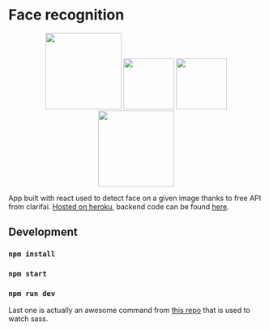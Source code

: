 
# Face recognition

<p align="center"> <a href="https://reactjs.org/"><img width="150" src="https://upload.wikimedia.org/wikipedia/commons/thumb/a/a7/React-icon.svg/1280px-React-icon.svg.png"></a> <a href="https://sass-lang.com/"><img width="100" src="https://upload.wikimedia.org/wikipedia/commons/9/96/Sass_Logo_Color.svg"></a> <a href="https://www.postgresql.org/"><img width="100" src="https://www.postgresql.org/media/img/about/press/elephant.png"></a>  <a href="https://www.clarifai.com/"><img width="150" src="https://www.clarifai.com/hubfs/Momento%20Multimedia%20Theme/logo.svg"></a> <p>

App built with react used to detect face on a given image thanks to free API from clarifai.
[Hosted on heroku](https://face-recognition-marelons.herokuapp.com/ "https://face-recognition-marelons.herokuapp.com/"), backend code can be found [here](https://github.com/marelons1337/face-recognition-backend).


## Development

### `npm install`
### `npm start`
### `npm run dev`
Last one is actually an awesome command from [this repo](https://github.com/hellobrian/sass-recipes/tree/master/node-sass) that is used to watch sass.

